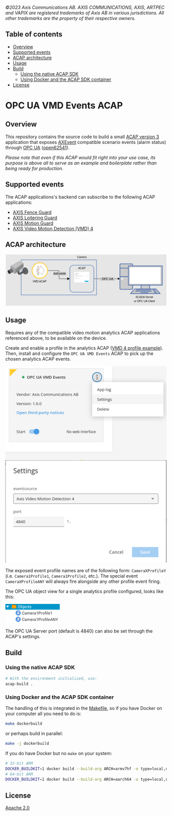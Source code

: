 *©2023 Axis Communications AB. AXIS COMMUNICATIONS, AXIS, ARTPEC and VAPIX are registered trademarks of Axis AB in various jurisdictions. All other trademarks are the property of their respective owners.*

<!-- omit from toc -->
## Table of contents

- [Overview](#overview)
- [Supported events](#supported-events)
- [ACAP architecture](#acap-architecture)
- [Usage](#usage)
- [Build](#build)
    - [Using the native ACAP SDK](#using-the-native-acap-sdk)
    - [Using Docker and the ACAP SDK container](#using-docker-and-the-acap-sdk-container)
- [License](#license)

<!-- omit from toc -->
# OPC UA VMD Events ACAP

## Overview

This repository contains the source code to build a small [ACAP version 3](https://help.axis.com/acap-3-developer-guide) application that exposes
[AXEvent](https://www.axis.com/techsup/developer_doc/acap3/3.5/api/axevent/html/index.html) compatible scenario events (alarm status)
through [OPC UA](https://en.wikipedia.org/wiki/OPC_Unified_Architecture) ([open62541](https://open62541.org/)).

*Please note that even if this ACAP would fit right into your use case, its
purpose is above all to serve as an example and boilerplate rather than being
ready for production.*

## Supported events

The ACAP applications's backend can subscribe to the following ACAP applications:

- [AXIS Fence Guard](https://www.axis.com/products/axis-fence-guard)
- [AXIS Loitering Guard](https://www.axis.com/products/axis-loitering-guard)
- [AXIS Motion Guard](https://www.axis.com/products/axis-motion-guard)
- [AXIS Video Motion Detection (VMD) 4](https://www.axis.com/products/axis-video-motion-detection)

## ACAP architecture

![acap architecture](assets/architecture.png)

## Usage

Requires any of the compatible video motion analytics ACAP applications referenced above, to be available on the device.

Create and enable a profile in the analytics ACAP ([VMD 4 profile example](https://help.axis.com/en-us/axis-video-motion-detection-4#how-to-work-with-profiles)). Then, install and configure the `OPC UA VMD Events` ACAP to pick up the chosen analytics ACAP events.

![Web UI Screenshot - acap](assets/acap-new-ui.png)
![Web UI Screenshot - acap settings](assets/properties-new-ui.png)

The exposed event profile names are of the following form: `CameraXProfileY` (i.e. `Camera1Profile1`, `Camera1Profile2`, etc.).
The special event `CameraXProfileANY` will always fire alongside any other profile event firing.

The OPC UA object view for a single analytics profile configured, looks like this:

![OPC UA Client Screenshot - ua objects](assets/opc-ua-exposed-objects.png)

The OPC UA Server port (default is 4840) can also be set through the ACAP's settings.

## Build

### Using the native ACAP SDK

```sh
# With the environment initialized, use:
acap-build .
```

### Using Docker and the ACAP SDK container

The handling of this is integrated in the [Makefile](Makefile), so if you have Docker on your computer all you need to do is:

```sh
make dockerbuild
```

or perhaps build in parallel:

```sh
make -j dockerbuild
```

If you do have Docker but no `make` on your system:

```sh
# 32-bit ARM
DOCKER_BUILDKIT=1 docker build --build-arg ARCH=armv7hf -o type=local,dest=. .
# 64-bit ARM
DOCKER_BUILDKIT=1 docker build --build-arg ARCH=aarch64 -o type=local,dest=. .
```

## License

[Apache 2.0](LICENSE)
